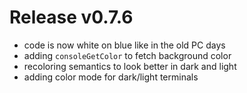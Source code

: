 # Release v0.7.6
- code is now white on blue like in the old PC days
- adding `consoleGetColor` to fetch background color
- recoloring semantics to look better in dark and light
- adding color mode for dark/light terminals

